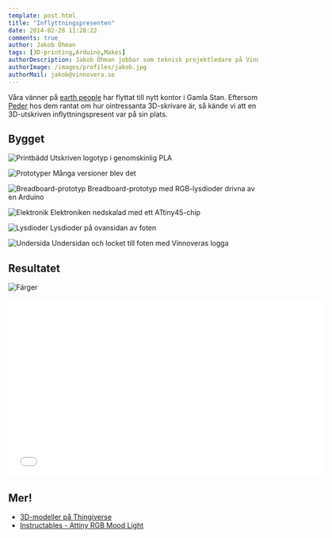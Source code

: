 ```yaml
---
template: post.html
title: "Inflyttningspresenten"
date: 2014-02-28 11:28:22 
comments: true
author: Jakob Öhman
tags: [3D-printing,Arduino,Makes]
authorDescription: Jakob Öhman jobbar som teknisk projektledare på Vinnovera.
authorImage: /images/profiles/jakob.jpg
authorMail: jakob@vinnovera.se
---
```


Våra vänner på [earth people](http://earthpeople.se/) har flyttat till nytt kontor i Gamla Stan. Eftersom [Peder](https://twitter.com/fjallstrom) hos dem rantat om hur ointressanta 3D-skrivare är, så kände vi att en 3D-utskriven inflyttningspresent var på sin plats.
<!--more-->
## Bygget
![Printbädd](/images/content/posts/inflyttningspresent-till-earth-people/bed.jpg)
Utskriven logotyp i genomskinlig PLA

![Prototyper](/images/content/posts/inflyttningspresent-till-earth-people/prototyper.jpg)
Många versioner blev det

![Breadboard-prototyp](/images/content/posts/inflyttningspresent-till-earth-people/breadboard.jpg)
Breadboard-prototyp med RGB-lysdioder drivna av en Arduino

![Elektronik](/images/content/posts/inflyttningspresent-till-earth-people/elektronik.jpg)
Elektroniken nedskalad med ett ATtiny45-chip

![Lysdioder](/images/content/posts/inflyttningspresent-till-earth-people/lysdioder.jpg)
Lysdioder på ovansidan av foten

![Undersida](/images/content/posts/inflyttningspresent-till-earth-people/undersida.jpg)
Undersidan och locket till foten med Vinnoveras logga

## Resultatet
![Färger](/images/content/posts/inflyttningspresent-till-earth-people/farger.jpg)
<div class="video youtube">
	<iframe width="640" height="360" src="//www.youtube.com/embed/L3gmu9un4Ic?rel=0&autohide=1&modestbranding=1&rel=0&showinfo=0" frameborder="0" allowfullscreen></iframe>
</div>

## Mer!
* [3D-modeller på Thingiverse](http://www.thingiverse.com/thing:260050)
* [Instructables - Attiny RGB Mood Light](http://www.instructables.com/id/Attiny-RGB-Mood-Light/?ALLSTEPS)
